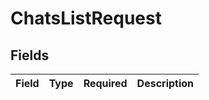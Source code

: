 # ChatsListRequest


## Fields

| Field       | Type        | Required    | Description |
| ----------- | ----------- | ----------- | ----------- |